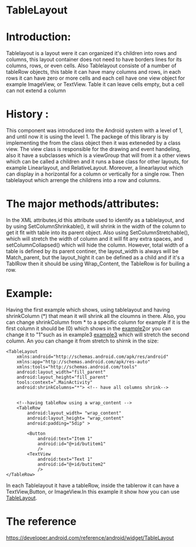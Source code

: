 # TableLayout 
# Introduction: 

Tablelayout is a layout were it can organized it's children into rows and columns, this layout container  does not need to have borders lines  for its columns, rows, or even cells. Also Tablelayout consiste of a number of tableRow objects, this table it can have many columns and rows, in each rows it can have zero or more cells and each cell have one view object for example ImageView, or TextView. Table it can leave cells empty, but a cell can not extend a column  


# History :
This component was introduced into the Android system with a level of 1, and until now it is using the level 1. The packege of this library is by implementing the from the class object then it was exteneded by a class view. The view class is responsible for the drawing and event handeling, also it have a subclasses which is a viewGroup that will from it a other views which can be called a children and it runs a base class for other layouts, for example Linearlayout, and RelativeLayout. Moreover, a linearlayout which can display in a horizontal for a column or vertically for a single row. Then tablelayout which arrenge the childrens into a row and columns.  
# The major methods/attributes:

In the XML attributes,id this attribute used to identify as a tablelayout, and by using SetColumnShrinkable(), it will shrink in the width of the column to get it fit with table into its parent object. Also using SetColumnStretchable(), which will stretch the width of column and it will fit any extra spaces, and setColumnCollapsed() which will hide the column. However, total width of a table is defined by its parent continer, the layout_width is always will be Match_parent, but the layout_hight it can be defined as a child and if it's a TablRow then it should be using Wrap_Content, the TableRow is for builing a row. 

# Example:
Having the first example which shows, using tablelayout and having shrinkColumn (*) that mean it will shrink all the cloumns in there. Also, you can  change shrinkColumn from * to a specific column for example if it is the first column it should be (0)  which shows in the [example2](https://raw.githubusercontent.com/rulaone/TableLayout/master/eample2.PNG)or you can change it to "1"such as in example3 [example3](https://raw.githubusercontent.com/rulaone/TableLayout/master/eample3.PNG) which will stretch the second column. An you can change it from stretch to shirnk in the size:  
```
<TableLayout
    xmlns:android="http://schemas.android.com/apk/res/android"
    xmlns:app="http://schemas.android.com/apk/res-auto"
    xmlns:tools="http://schemas.android.com/tools"
    android:layout_width="fill_parent"
    android:layout_height="fill_parent"
    tools:context=".MainActivity"
    android:shrinkColumns="*"> <!-- have all columns shrink-->

    
    <!--having tableRow using a wrap_content -->
    <TableRow
        android:layout_width= "wrap_content"
        android:layout_height= "wrap_content"
        android:padding="5dip" >

        <Button
            android:text="Item 1"
            android:id="@+id/butitem1"
            />
        <TextView
            android:text="Text 1"
            android:id="@+id/butitem2"
            />
</TableRow>

```
In each Tablelayout it have a tableRow, inside the tablerow it can have a TextView,Button, or ImageView.In this example it show how you can use [TableLayout](https://github.com/rulaone/TableLayout/blob/master/Tablelayout.zip).  

# The reference
https://developer.android.com/reference/android/widget/TableLayout



